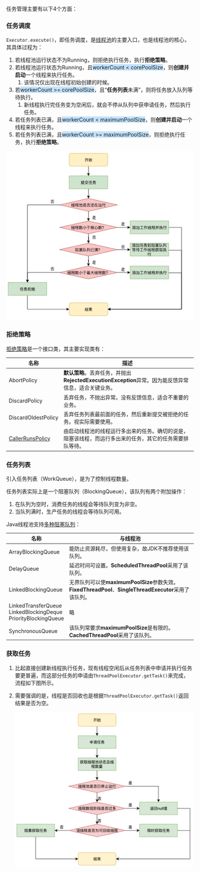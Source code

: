 任务管理主要有以下4个方面：

### 任务调度

`Executor.execute()`，即任务调度，是[线程池](https://tech.meituan.com/2020/04/02/java-pooling-pratice-in-meituan.html)的主要入口，也是线程池的核心，其具体过程为：

1. 若线程池运行状态不为Running，则拒绝执行任务，执行**拒绝策略**。
2. 若线程池运行状态为Running，且<span style=background:#c2e2ff>workerCount < corePoolSize</span>，则**创建并启动**一个线程来执行任务。
     1. 该情况仅出现在线程初始创建的时候。
3. 若<span style=background:#c2e2ff>workerCount >= corePoolSize</span>，且“**任务列表**未满”，则将任务放入队列等待执行。
   1. 新线程执行完任务变为空闲后，就会不停从队列中获申请任务，然后执行任务。
4. 若任务列表已满，且<span style=background:#c2e2ff>workerCount < maximumPoolSize</span>，则**创建并启动**一个线程来执行任务。
5. 若任务列表已满，且<span style=background:#c2e2ff>workerCount >= maximumPoolSize</span>，则拒绝执行任务，执行**拒绝策略**。

![](../images/2/thread-pool-task-submit.png)

### 拒绝策略

[拒绝策略](https://www.cnblogs.com/skywang12345/p/3512947.html#a1)是一个接口类，其主要实现类有：

| **名称**                                                     | **描述**                                                     |
| ------------------------------------------------------------ | ------------------------------------------------------------ |
| AbortPolicy                                                  | **默认策略**。丢弃任务，并抛出**RejectedExecutionException**异常。因为能反馈异常信息，适合关键业务。 |
| DiscardPolicy                                                | 丢弃任务，不抛出异常。没有反馈信息，适合不重要的业务。       |
| DiscardOldestPolicy                                          | 丢弃任务列表最前面的任务，然后重新提交被拒绝的任务。视实际需要使用。 |
| [CallerRunsPolicy](https://www.imooc.com/wenda/detail/479495) | 由启动线程池的线程运行多出来的任务。确切的说是，阻塞该线程，而运行多出来的任务，其它的任务需要排队等待。 |

### 任务列表

引入任务列表（WorkQueue），是为了控制线程数量。

任务列表实际上是一个阻塞队列（BlockingQueue），该队列有两个附加操作：
1. 在队列为空时，消费任务的线程会等待队列变为非空。
2. 当队列满时，生产任务的线程会等待队列可用。

Java线程池支持[多种阻塞队列](https://blog.csdn.net/xx326664162/article/details/51701508)：

| **名称**                                                     | **与线程池**                                                 |
| ------------------------------------------------------------ | ------------------------------------------------------------ |
| ArrayBlockingQueue                                           | 能防止资源耗尽，但使用复杂，故JDK不推荐使用该队列。          |
| DelayQueue                                                   | 延迟时间可设置。**ScheduledThreadPool**采用了该队列。        |
| LinkedBlockingQueue                                          | 无界队列可以使**maximumPoolSize**参数失效。<br/>**FixedThreadPool**、**SingleThreadExecutor**采用了该队列。 |
| LinkedTransferQueue<br/>LinkedBlockingDeque<br/>PriorityBlockingQueue | 略                                                           |
| SynchronousQueue                                             | 该队列常要求**maximumPoolSize**是有限的。**CachedThreadPool**采用了该队列。 |

### 获取任务

1. 比起直接创建新线程执行任务，现有线程空闲后从任务列表中申请并执行任务要更普遍，而这部分任务的申请由`ThreadPoolExecutor.getTask()`来完成，流程如下图所示。

2. 需要强调的是，线程是否回收也是根据`ThreadPoolExecutor.getTask()`返回结果是否为空。

   ![](../images/2/thread-pool-task-apply.png)